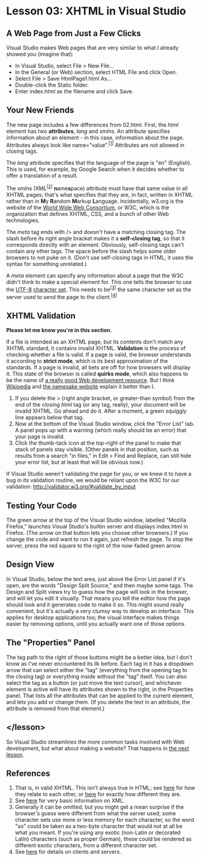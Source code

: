 Lesson 03: XHTML in Visual Studio
=================================

A Web Page from Just a Few Clicks
---------------------------------

Visual Studio makes Web pages that are very similar to what I already showed you (imagine that):

* In Visual Studio, select File > New File...
* In the General (or Web) section, select HTML File and click Open.
* Select File > Save HtmlPage1.html As...
* Double-click the Static folder.
* Enter index.html as the filename and click Save.

Your New Friends
----------------

The new page includes a few differences from 02.html. First, the *html* element has two **attributes**, *lang* and *xmlns*. An attribute specifies information about an element - in this case, information about the page. Attributes always look like name="value".<sup>[[1](#references)]</sup> Attributes are not allowed in closing tags.

The *lang* attribute specifies that the language of the page is "en" (English). This is used, for example, by Google Search when it decides whether to offer a translation of a result.

The *xmlns* (XML<sup>[[2](#references)]</sup>&nbsp;**n**ame&#8203;**s**&#8203;pace) attribute must have that same value in all XHTML pages; that's what specifies that they are, in fact, written in XHTML rather than in **M**y **R**andom **M**arkup **L**anguage. Incidentally, w3.org is the website of the [World Wide Web Consortium](http://en.wikipedia.org/wiki/World_Wide_Web_Consortium), or W3C, which is the organization that defines XHTML, CSS, and a bunch of other Web technologies.

The *meta* tag ends with /&gt; and doesn't have a matching closing tag. The slash before its right angle bracket makes it a **self-closing tag**, so that it corresponds directly with an element. Obviously, self-closing tags can't contain any other tags. The space before the slash helps some older browsers to not puke on it. (Don't use self-closing tags in HTML; it uses the syntax for something unrelated.)

A *meta* element can specify any information about a page that the W3C didn't think to make a special element for. This one tells the browser to use the [UTF-8](http://en.wikipedia.org/wiki/UTF-8) [character set](http://en.wikipedia.org/wiki/Character_encoding). This needs to be<sup>[[3](#references)]</sup> the same character set as the server used to send the page to the client.<sup>[[4](#references)]</sup>

XHTML Validation
----------------

**Please let me know you're in this section.**

If a file is intended as an XHTML page, but its contents don't match any XHTML standard, it contains invalid XHTML. **Validation** is the process of checking whether a file is valid. If a page is valid, the browser understands it according to **strict mode**, which is its best approximation of the standards. If a page is invalid, all bets are off for how browsers will display it. This state of the browser is called **quirks mode**, which also happens to be the name of [a really good Web development resource](http://www.quirksmode.org/). But I think [Wikipedia](http://en.wikipedia.org/wiki/Quirks_mode) and [the namesake website](www.quirksmode.org/css/quirksmode.html) explain it better than I.

1. If you delete the &gt; (right angle bracket, or greater-than symbol) from the end of the closing *html* tag (or any tag, really), your document will be invalid XHTML. Go ahead and do it. After a moment, a green squiggly line appears below that tag.
2. Now at the bottom of the Visual Studio window, click the "Error List" tab. A panel pops up with a warning (which really should be an error) that your page is invalid.
3. Click the thumb-tack icon at the top-right of the panel to make that stack of panels stay visible. (Other panels in that position, such as results from a search "in files," in Edit > Find and Replace, can still hide your error list, but at least that will be obvious now.)

If Visual Studio weren't validating the page for you, or we knew it to have a bug in its validation routine, we would be reliant upon the W3C for our validation: http://validator.w3.org/#validate_by_input

Testing Your Code
-----------------

The green arrow at the top of the Visual Studio window, labelled "Mozilla Firefox," launches Visual Studio's builtin server and displays index.html in Firefox. (The arrow on that button lets you choose other browsers.) If you change the code and want to run it again, just refresh the page. To stop the server, press the red square to the right of the now-faded green arrow.

Design View
-----------

In Visual Studio, below the text area, just above the Error List panel if it's open, are the words "Design Split Source," and then maybe some tags. The Design and Split views try to guess how the page will look in the browser, and will let you edit it visually. That means you tell the editor how the page should look and it generates code to make it so. This might sound really convenient, but it's actually a very clumsy way to develop an interface. This applies for desktop applications too; the visual interface makes things easier by removing options, until you actually want one of those options.

The "Properties" Panel
----------------------

The tag path to the right of those buttons might be a better idea, but I don't know as I've never encountered its ilk before. Each tag in it has a dropdown arrow that can select either the "tag" (everything from the opening tag to the closing tag) or everything inside without the "tag" itself. You can also select the tag as a button (or just move the text cursor), and whichever element is active will have its attributes shown to the right, in the Properties panel. That lists all the attributes that can be applied to the current element, and lets you add or change them. (If you delete the text in an attribute, the attribute is removed from that element.)

&lt;/lesson&gt;
---------------

So Visual Studio streamlines the more common tasks involved with Web development, but what about making a website? That happens in [the next lesson](04.md).

References
----------

1. That is, in valid XHTML. This isn't always true in HTML; see [here](xhtml.md) for how they relate to each other, or [here](http://wiki.whatwg.org/wiki/HTML_vs._XHTML) for exactly how different they are.
2. See [here](xhtml.md) for very basic information on XML.
3. Generally it can be omitted, but you might get a mean surprise if the browser's guess were different from what the server used; some character sets use more or less memory for each character, so the word "so" could be taken as a two-byte character that would not at all be what you meant. If you're using any exotic (non-Latin or decorated Latin) characters (such as proper German), these could be rendered as different exotic characters, from a different character set.
4. See [here](client-server.md) for details on clients and servers.